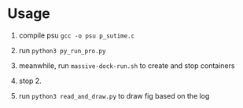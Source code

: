 
# Usage

1. compile psu `gcc -o psu p_sutime.c`

2. run `python3 py_run_pro.py`

3. meanwhile, run `massive-dock-run.sh` to create and stop containers

4. stop 2.

5. run `python3 read_and_draw.py` to draw fig based on the log
